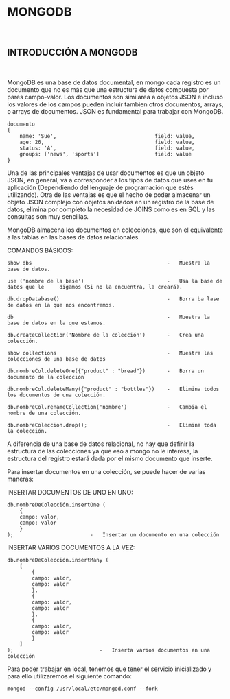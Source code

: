 # MONGODB
<br>

## INTRODUCCIÓN A MONGODB
<br>

MongoDB es una base de datos documental, en mongo cada registro es un documento que no es más que una estructura de datos compuesta por pares campo-valor.
Los documentos son similarea a objetos JSON e incluso los valores de los campos pueden incluir tambien otros documentos, arrays, o arrays de documentos. JSON es fundamental para trabajar con MongoDB.

```
documento
{
    name: 'Sue',                                field: value,
    age: 26,                                    field: value,
    status: 'A',                                field: value,
    groups: ['news', 'sports']                  field: value
}
```

Una de las principales ventajas de usar documentos es que un objeto JSON, en general, va a corresponder a los tipos de datos que uses en tu aplicación (Dependiendo del lenguaje de programación que estés utilizando).
Otra de las ventajas es que el hecho de poder almacenar un objeto JSON complejo con objetos anidados en un registro de la base de datos, elimina por completo la necesidad de JOINS como es en SQL y las consultas son muy sencillas.

MongoDB almacena los documentos en colecciones, que son el equivalente a las tablas en las bases de datos relacionales.

COMANDOS BÁSICOS:

```
show dbs                                            -   Muestra la base de datos.

use ('nombre de la base')                           -   Usa la base de datos que le     digamos (Si no la encuentra, la creará).

db.dropDatabase()                                   -   Borra ba lase de datos en la que nos encontremos.

db                                                  -   Muestra la base de datos en la que estamos.

db.createCollection('Nombre de la colección')       -   Crea una colección.

show collections                                    -   Muestra las colecciones de una base de datos

db.nombreCol.deleteOne({"product" : "bread"})       -   Borra un documento de la colección

db.nombreCol.deleteMany({"product" : "bottles"})    -   Elimina todos los documentos de una colección.

db.nombreCol.renameCollection('nombre')             -   Cambia el nombre de una colección.

db.nombreColeccion.drop();                          -   Elimina toda la colección.
```

A diferencia de una base de datos relacional, no hay que definir la estructura de las colecciones ya que eso a mongo no le interesa, la estructura del registro estará dada por el mismo documento que inserte.

Para insertar documentos en una colección, se puede hacer de varias maneras:

INSERTAR DOCUMENTOS DE UNO EN UNO:
```
db.nombreDeColección.insertOne (
    {
    campo: valor,
    campo: valor
    }
);                         -   Insertar un documento en una colección
```

INSERTAR VARIOS DOCUMENTOS A LA VEZ:
```
db.nombreDeColección.insertMany (
    [
        {
        campo: valor,
        campo: valor
        },
        {
        campo: valor,
        campo: valor
        },
        {
        campo: valor,
        campo: valor
        }
    ]
);                            -   Inserta varios documentos en una colección
```

Para poder trabajar en local, tenemos que tener el servicio inicializado y para ello utilizaremos el siguiente comando:

```
mongod --config /usr/local/etc/mongod.conf --fork
```